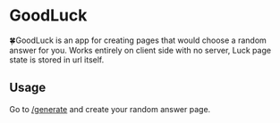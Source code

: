 # GoodLuck

🍀GoodLuck is an app for creating pages that would choose a random answer for you.
Works entirely on client side with no server, Luck page state is stored in url itself.

## Usage

Go to [/generate](https://goodluck-app.netlify.app/generate) and create your random answer page.
